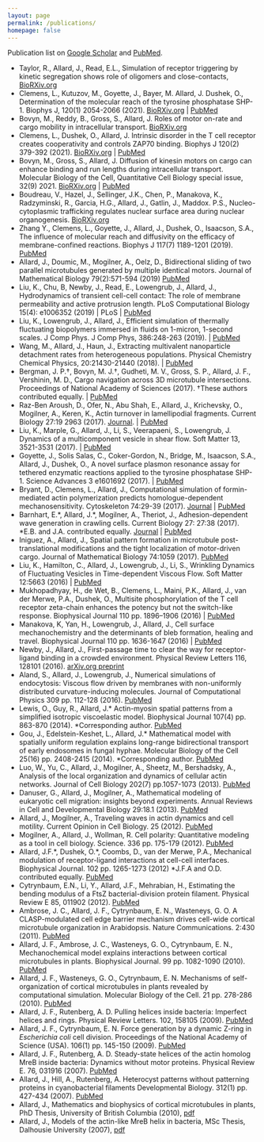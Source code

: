 ```yaml
---
layout: page
permalink: /publications/
homepage: false
---
```


Publication list on <a href="http://scholar.google.com/citations?user=tAXVWbUAAAAJ&amp;hl=en">Google Scholar</a> and <a href="https://www.ncbi.nlm.nih.gov/sites/myncbi/jun.allard.1/bibliography/48587442/public/?sort=date&amp;direction= descending">PubMed</a>.


<ul class="publist">
	<li>
		Taylor, R., Allard, J., Read, E.L., 
		<span class="paper-title">Simulation of receptor triggering by kinetic segregation shows role of oligomers and close-contacts</span>,
		<a href="https://www.biorxiv.org/content/10.1101/2021.09.29.462451v1.abstract">BioRXiv.org</a>
	</li>
	<li>
		Clemens, L., Kutuzov, M., Goyette, J., Bayer, M. Allard, J. Dushek, O., 
		<span class="paper-title">Determination of the molecular reach of the tyrosine phosphatase SHP-1</span>.
		Biophys J, 120(1) 2054-2066 (2021). 
		<a href="https://www.biorxiv.org/content/10.1101/2020.05.21.108662v1">BioRXiv.org</a> | 
		<a href="https://pubmed.ncbi.nlm.nih.gov/33781765/">PubMed</a>
	</li>
		<li>
		Bovyn, M., Reddy, B., Gross, S., Allard, J. 
		<span class="paper-title">Roles of motor on-rate and cargo mobility in intracellular transport</span>.
		<a href="https://biorxiv.org/cgi/content/short/2020.07.13.201434v1">BioRXiv.org</a>
	</li>
	<li>
		Clemens, L., Dushek, O., Allard, J.  
		<span class="paper-title">Intrinsic disorder in the T cell receptor creates cooperativity and controls ZAP70 binding</span>.
		Biophys J 120(2) 379-392 (2021). <a href="https://www.biorxiv.org/content/10.1101/2020.05.21.108662v1">BioRXiv.org</a> | 
		<a href="https://pubmed.ncbi.nlm.nih.gov/33285117/">PubMed</a>
	</li>	 
	<li>
		Bovyn, M., Gross, S., Allard, J.  
		<span class="paper-title">Diffusion of kinesin motors on cargo can enhance binding and run lengths during intracellular transport</span>.
		Molecular Biology of the Cell, Quantitative Cell Biology special issue, 32(9) 2021.
		<a href="https://www.biorxiv.org/content/10.1101/686147v1">BioRXiv.org</a> | 
		<a href="https://pubmed.ncbi.nlm.nih.gov/33439674/">PubMed</a>
	</li>
	<li>
		Boudreau, V., Hazel, J., Sellinger, J.K., Chen, P., Manakova, K., Radzyminski, R., Garcia, H.G., Allard, J., Gatlin, J., Maddox. P.S.,  
		<span class="paper-title">Nucleo-cytoplasmic trafficking regulates nuclear surface area during nuclear organogenesis</span>.
		<a href="https://www.biorxiv.org/content/early/2018/05/18/326140">BioRXiv.org </a>
	</li>
	<li>
		Zhang Y., Clemens, L., Goyette, J., Allard, J., Dushek, O., Isaacson, S.A.,  
		<span class="paper-title">The influence of molecular reach and diffusivity on the efficacy of membrane-confined reactions</span>.
		Biophys J 117(7) 1189-1201 (2019).
		<a href="https://pubmed.ncbi.nlm.nih.gov/31543263/">PubMed</a>
	</li>
	<li>
		Allard, J., Doumic, M., Mogilner, A., Oelz, D.,  
		<span class="paper-title">Bidirectional sliding of two parallel microtubules generated by multiple identical motors</span>.
		Journal of Mathematical Biology 79(2):571-594 (2019) 
		<a href="https://pubmed.ncbi.nlm.nih.gov/31016335/">PubMed</a>
	</li>
	<li>
		Liu, K., Chu, B, Newby, J., Read, E., Lowengrub, J., Allard, J.,  
		<span class="paper-title">Hydrodynamics of transient cell-cell contact: The role of membrane permeability and active protrusion length</span>.
		PLoS Computational Biology 15(4): e1006352 (2019) | 
		<a hred="https://journals.plos.org/ploscompbiol/article?id=10.1371/journal.pcbi.1006352">PLoS</a> | <a href="https://pubmed.ncbi.nlm.nih.gov/31022168/">PubMed</a>
	</li>
	<li>
		Liu, K., Lowengrub, J., Allard, J.,  
		<span class="paper-title">Efficient simulation of thermally fluctuating biopolymers immersed in fluids on 1-micron, 1-second scales</span>.
		J Comp Phys. J Comp Phys, 386:248-263 (2019). | 
		<a href="https://pubmed.ncbi.nlm.nih.gov/31787778/">PubMed</a>
	</li>
	<li>
		Wang, M., Allard, J., Haun, J.,  
		<span class="paper-title">Extracting multivalent nanoparticle detachment rates from heterogeneous populations</span>.
		Physical Chemistry Chemical Physics, 20:21430-21440 (2018). | 
		<a href="https://pubmed.ncbi.nlm.nih.gov/30087954/">PubMed</a>
	</li>
	<li>
		Bergman, J. P.†, Bovyn, M. J.†, Gudheti, M. V., Gross, S. P., Allard, J. F., Vershinin, M. D.,  
		<span class="paper-title">Cargo navigation across 3D microtubule intersections</span>.
		Proceedings of National Academy of Sciences (2017). †These authors contributed equally. | 
		<a href="https://pubmed.ncbi.nlm.nih.gov/29295928/">PubMed</a>
	</li>
	<li>
		Raz-Ben Aroush, D., Ofer, N., Abu Shah, E., Allard, J., Krichevsky, O., Mogilner, A., Keren, K.,  
		<span class="paper-title">Actin turnover in lamellipodial fragments</span>.
		Current Biology 27:19 2963 (2017). 
		<a href="http://www.cell.com/current-biology/comments/S0960-9822(17)31106-5">Journal</a>. | 
		<a href="https://pubmed.ncbi.nlm.nih.gov/28966086/">PubMed</a>
	</li>
	<li>
		Liu, K., Marple, G., Allard, J., Li, S., Veerapaeni, S., Lowengrub, J.  
		<span class="paper-title">Dynamics of a multicomponent vesicle in shear flow</span>.
		Soft Matter 13, 3521-3531 (2017). | 
		<a href="https://pubmed.ncbi.nlm.nih.gov/28440378/">PubMed</a>
	</li>
	<li>
		Goyette, J., Solis Salas, C., Coker-Gordon, N., Bridge, M., Isaacson, S.A., Allard, J., Dushek, O.,  
		<span class="paper-title">A novel surface plasmon resonance assay for tethered enzymatic reactions applied to the tyrosine phosphatase SHP-1</span>.
		Science Advances 3 e1601692 (2017). | 
		<a href="https://pubmed.ncbi.nlm.nih.gov/28378014/">PubMed</a>
	</li>
	<li>
		Bryant, D., Clemens, L., Allard, J.,  
		<span class="paper-title">Computational simulation of formin-mediated actin polymerization predicts homologue-dependent mechanosensitivity</span>.
		Cytoskeleton 74:29-39 (2017). <a href="http://onlinelibrary.wiley.com/doi/10.1002/cm.21344/abstract">Journal</a> | 
		<a href="https://pubmed.ncbi.nlm.nih.gov/27792274/">PubMed</a>
	</li>
	<li>
		Barnhart, E.*, Allard, J.*, Mogilner, A., Theriot, J.,  
		<span class="paper-title">Adhesion-dependent wave generation in crawling cells</span>.
		Current Biology 27: 27:38 (2017). *E.B. and J.A. contributed equally. <a href="http://www.cell.com/current-biology/abstract/S0960-9822(16)31336-7">Journal</a> | 
		<a href="https://pubmed.ncbi.nlm.nih.gov/27939309/">PubMed</a>
	</li>
	<li>
		Iniguez, A., Allard, J.,  
			<span class="paper-title">Spatial pattern formation in microtubule post-translational modifications and the tight localization of motor-driven cargo</span>. Journal of Mathematical Biology 74:1059 (2017). 
		<a href="https://pubmed.ncbi.nlm.nih.gov/27592217/">PubMed</a>
	</li>
	<li>
		Liu, K., Hamilton, C., Allard, J., Lowengrub, J., Li, S.,  
		<span class="paper-title">Wrinkling Dynamics of Fluctuating Vesicles in Time-dependent Viscous Flow</span>.
		Soft Matter 12:5663 (2016) | 
		<a href="https://pubmed.ncbi.nlm.nih.gov/27136977/">PubMed</a>
	</li>
	<li>
		Mukhopadhyay, H., de Wet, B., Clemens, L., Maini, P.K., Allard, J., van der Merwe, P.A., Dushek, O.,  
		<span class="paper-title">Multisite phosphorylation of the T cell receptor zeta-chain enhances the potency but not the switch-like response</span>.
		Biophysical Journal 110 pp. 1896–1906 (2016) | 
		<a href="https://pubmed.ncbi.nlm.nih.gov/27119648/">PubMed</a>
	</li>
	<li>
		Manakova, K, Yan, H., Lowengrub, J., Allard, J.,  
		<span class="paper-title">Cell surface mechanochemistry and the determinants of bleb formation, healing and travel</span>.
			Biophysical Journal 110 pp. 1636-1647 (2016) | 
		<a href="https://pubmed.ncbi.nlm.nih.gov/27074688/">PubMed</a>
	</li>
	<li>
		Newby, J., Allard, J.,  
		<span class="paper-title">First-passage time to clear the way for receptor-ligand binding in a crowded environment</span>.
		Physical Review Letters 116, 128101 (2016).
		<a href="http://arxiv.org/abs/1603.01846">arXiv.org preprint</a>
	</li>
	<li>
		Aland, S., Allard, J., Lowengrub, J.,  
		<span class="paper-title">Numerical simulations of endocytosis: Viscous flow driven by membranes with non-uniformly distributed curvature-inducing molecules</span>.
		Journal of Computational Physics 309 pp. 112-128 (2016).
		<a href="https://pubmed.ncbi.nlm.nih.gov/26869729/">PubMed</a>
	</li> 
	<li>
		Lewis, O., Guy, R., Allard, J.*  
			<span class="paper-title">Actin-myosin spatial patterns from a simplified isotropic viscoelastic model</span>.
			Biophysical Journal 107(4) pp. 863-870 (2014). *Corresponding author.
			<a href="https://pubmed.ncbi.nlm.nih.gov/25140421/">PubMed</a>
	</li>
	<li>
		Gou, J., Edelstein-Keshet, L., Allard, J.*  
		<span class="paper-title">Mathematical model with spatially uniform regulation explains long-range bidirectional transport of early endosomes in fungal hyphae</span>.
		Molecular Biology of the Cell 25(16) pp. 2408-2415 (2014). *Corresponding author.
		<a href="https://pubmed.ncbi.nlm.nih.gov/24943842/">PubMed</a>
	</li>
	<li>
		Luo, W., Yu, C., Allard, J., Mogilner, A., Sheetz, M., Bershadsky, A.,  
		<span class="paper-title">Analysis of the local organization and dynamics of cellular actin networks</span>.
		Journal of Cell Biology 202(7) pp.1057-1073 (2013).
		<a href="https://pubmed.ncbi.nlm.nih.gov/24081490/">PubMed</a>
	</li> 
	<li>
		Danuser, G., Allard, J., Mogilner, A.,  
		<span class="paper-title">Mathematical modeling of eukaryotic cell migration: insights beyond experiments</span>.
		Annual Reviews in Cell and Developmental Biology 29:18.1 (2013).
		<a href="https://pubmed.ncbi.nlm.nih.gov/23909278/">PubMed</a>
	</li>
	<li>
		Allard, J., Mogilner, A.,  
		<span class="paper-title">Traveling waves in actin dynamics and cell motility</span>.
		Current Opinion in Cell Biology. 25 (2012).
		<a href="https://pubmed.ncbi.nlm.nih.gov/22985541/">PubMed</a>
	</li>
	<li>
			Mogilner, A., Allard, J., Wollman, R.  
		<span class="paper-title">Cell polarity: Quantitative modeling as a tool in cell biology</span>.
		Science. 336 pp. 175-179 (2012). 
		<a href="https://pubmed.ncbi.nlm.nih.gov/22499937/">PubMed</a>
	</li>
	<li>
		Allard, J.F.*, Dushek, O.*, Coombs, D., van der Merwe, P.A.,  
		<span class="paper-title">Mechanical modulation of receptor-ligand interactions at cell-cell interfaces</span>.
		Biophysical Journal. 102 pp. 1265-1273 (2012) *J.F.A and O.D. contributed equally.
		<a href="https://pubmed.ncbi.nlm.nih.gov/22455909/">PubMed</a>
	</li>
	<li>
		Cytrynbaum, E.N., Li, Y., Allard, J.F., Mehrabian, H.,  
		<span class="paper-title">Estimating the bending modulus of a FtsZ bacterial-division protein filament</span>.
		Physical Review E 85, 011902 (2012). 
		<a href="https://pubmed.ncbi.nlm.nih.gov/22400586/">PubMed</a>
	</li>
	<li>
		Ambrose, J. C., Allard, J. F., Cytrynbaum, E. N., Wasteneys, G. O.  
		<span class="paper-title">A CLASP-modulated cell edge barrier mechanism drives cell-wide cortical microtubule organization in Arabidopsis</span>.
		Nature Communications. 2:430 (2011). 
		<a href="https://pubmed.ncbi.nlm.nih.gov/21847104/">PubMed</a>
	</li>
	<li>
		Allard, J. F., Ambrose, J. C., Wasteneys, G. O., Cytrynbaum, E. N.,  
		<span class="paper-title">Mechanochemical model explains interactions between cortical microtubules in plants</span>.
			Biophysical Journal. 99 pp. 1082-1090 (2010). 
		<a href="https://pubmed.ncbi.nlm.nih.gov/2071299/">PubMed</a>
	</li>
	<li>
		Allard, J. F., Wasteneys, G. O., Cytrynbaum, E. N.  
		<span class="paper-title">Mechanisms of self-organization of cortical microtubules in plants revealed by computational simulation</span>.
		Molecular Biology of the Cell. 21 pp. 278-286 (2010). 
		<a href="https://pubmed.ncbi.nlm.nih.gov/19910489/">PubMed</a>
	</li>
	<li>
		Allard, J. F., Rutenberg, A. D.  
		<span class="paper-title">Pulling helices inside bacteria: Imperfect helices and rings</span>.
		Physical Review Letters. 102, 158105 (2009).
		<a href="https://pubmed.ncbi.nlm.nih.gov/19518677/">PubMed</a>
	</li>
	<li>
		Allard, J. F., Cytrynbaum, E. N.  
		<span class="paper-title">Force generation by a dynamic Z-ring in <em>Escherichia coli</em> cell division</span>.
		Proceedings of the National Academy of Science (USA). 106(1) pp. 145-150 (2009). 
		<a href="https://pubmed.ncbi.nlm.nih.gov/19114664/">PubMed</a>
	</li>
	<li>
		Allard, J. F., Rutenberg, A. D.  
		<span class="paper-title">Steady-state helices of the actin homolog MreB inside bacteria: Dynamics without motor proteins</span>.
		Physical Review E. 76, 031916 (2007). <a href="https://pubmed.ncbi.nlm.nih.gov/17930280/">PubMed</a>
	</li>
	<li>
		Allard, J., Hill, A., Rutenberg, A.  
		<span class="paper-title">Heterocyst patterns without patterning proteins in cyanobacterial filaments</span>
		Developmental Biology. 312(1) pp. 427-434 (2007). 
		<a href="https://pubmed.ncbi.nlm.nih.gov/17976569/">PubMed</a>
	</li>
	<li>
		Allard, J.,  
		<span class="paper-title">Mathematics and biophysics of cortical microtubules in plants</span>,
		PhD Thesis, University of British Columbia (2010),
		<a href="{{ site.urlfiles }}allard-thesis-ubc2010.pdf">pdf</a>
	</li>
	<li>
		Allard, J.,  
		<span class="paper-title">Models of the actin-like MreB helix in bacteria</span>,
		MSc Thesis, Dalhousie University (2007), 
		<a href="{{ site.urlfiles }}allard-thesis-dal2007.pdf">pdf</a>
	</li>
</ul>
